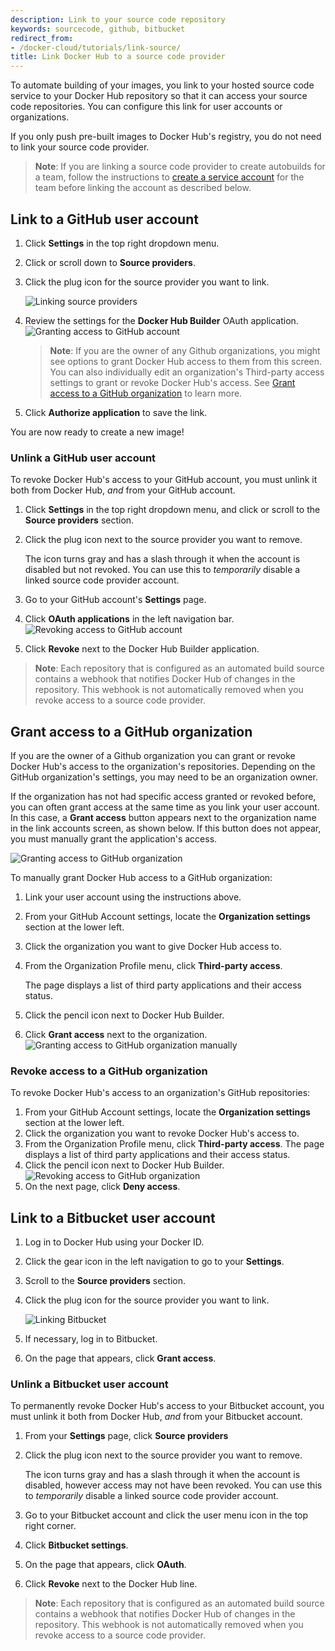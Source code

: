 ```yaml
---
description: Link to your source code repository
keywords: sourcecode, github, bitbucket
redirect_from:
- /docker-cloud/tutorials/link-source/
title: Link Docker Hub to a source code provider
---
```


To automate building of your images, you link to your hosted source
code service to your Docker Hub repository so that it can access your source code
repositories. You can configure this link for user accounts or
organizations.

If you only push pre-built images to Docker Hub's registry, you do not
need to link your source code provider.

> **Note**: If you are linking a source code provider to create autobuilds for a team, follow the instructions to [create a service account](automated-build.md#service-users-for-team-autobuilds) for the team before linking the account as described below.

## Link to a GitHub user account

1. Click **Settings** in the top right dropdown menu.

2. Click or scroll down to **Source providers**.

3. Click the plug icon for the source provider you want to link.

    ![Linking source providers](images/source-providers.png)

4. Review the settings for the **Docker Hub Builder** OAuth application.
    ![Granting access to GitHub account](images/link-source-github-ind.png)

    >**Note**: If you are the owner of any Github organizations, you might see
    options to grant Docker Hub access to them from this screen. You can also
    individually edit an organization's Third-party access settings to grant or
    revoke Docker Hub's access. See [Grant access to a GitHub
    organization](link-source.md#grant-access-to-a-github-organization) to learn more.

5. Click **Authorize application** to save the link.

You are now ready to create a new image!

### Unlink a GitHub user account

To revoke Docker Hub's access to your GitHub account, you must unlink it both
from Docker Hub, *and* from your GitHub account.

1. Click **Settings** in the top right dropdown menu, and click or scroll to the
**Source providers** section.

2. Click the plug icon next to the source provider you want to remove.

    The icon turns gray and has a slash through it when the account is disabled
    but not revoked. You can use this to _temporarily_ disable a linked source
    code provider account.

4. Go to your GitHub account's **Settings** page.

5. Click **OAuth applications** in the left navigation bar.
    ![Revoking access to GitHub account](images/link-source-github-ind-revoke.png)

6. Click **Revoke** next to the Docker Hub Builder application.

> **Note**: Each repository that is configured as an automated build source
contains a webhook that notifies Docker Hub of changes in the repository.
This webhook is not automatically removed when you revoke access to a source
code provider.

## Grant access to a GitHub organization

If you are the owner of a Github organization you can grant or revoke Docker
Hub's access to the organization's repositories. Depending on the GitHub
organization's settings, you may need to be an organization owner.

If the organization has not had specific access granted or revoked before, you
can often grant access at the same time as you link your user account. In this
case, a **Grant access** button appears next to the organization name in the
link accounts screen, as shown below.  If this button does not appear, you must
manually grant the application's access.

![Granting access to GitHub organization](images/link-source-github-org-lite.png)

To manually grant Docker Hub access to a GitHub organization:

1. Link your user account using the instructions above.

2. From your GitHub Account settings, locate the **Organization settings**
section at the lower left.

3. Click the organization you want to give Docker Hub access to.

4. From the Organization Profile menu, click **Third-party access**.

    The page displays a list of third party applications and their access
    status.

5. Click the pencil icon next to Docker Hub Builder.

6. Click **Grant access** next to the organization.
    ![Granting access to GitHub organization manually](images/link-source-github-org.png)

### Revoke access to a GitHub organization

To revoke Docker Hub's access to an organization's GitHub repositories:

1. From your GitHub Account settings, locate the **Organization settings** section at the lower left.
2. Click the organization you want to revoke Docker Hub's access to.
3. From the Organization Profile menu, click **Third-party access**.
    The page displays a list of third party applications and their access status.
4. Click the pencil icon next to Docker Hub Builder.
    ![Revoking access to GitHub organization](images/link-source-github-org-revoke.png)
5. On the next page, click **Deny access**.

## Link to a Bitbucket user account

1. Log in to Docker Hub using your Docker ID.

2. Click the gear icon in the left navigation to go to your **Settings**.

3. Scroll to the **Source providers** section.

4. Click the plug icon for the source provider you want to link.

    ![Linking Bitbucket](images/source-providers.png)

5. If necessary, log in to Bitbucket.

6. On the page that appears, click **Grant access**.

### Unlink a Bitbucket user account

To permanently revoke Docker Hub's access to your Bitbucket account, you must
unlink it both from Docker Hub, *and* from your Bitbucket account.

1. From your **Settings** page, click **Source providers**

2. Click the plug icon next to the source provider you want to remove.

    The icon turns gray and has a slash through it when the account is disabled,
    however access may not have been revoked. You can use this to _temporarily_
    disable a linked source code provider account.

4. Go to your Bitbucket account and click the user menu icon in the top right corner.

5. Click **Bitbucket settings**.

6. On the page that appears, click **OAuth**.

7. Click **Revoke** next to the Docker Hub line.

> **Note**: Each repository that is configured as an automated build source
contains a webhook that notifies Docker Hub of changes in the repository. This
webhook is not automatically removed when you revoke access to a source code
provider.

